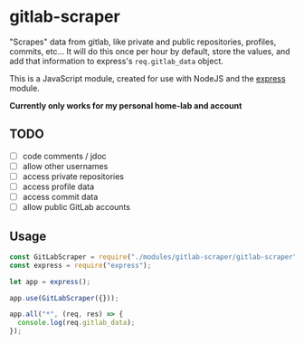 # gitlab-scraper

"Scrapes" data from gitlab, like private and public repositories, profiles, commits, etc... It will do this once per hour by default, store the values, and add that information to express's `req.gitlab_data` object.

This is a JavaScript module, created for use with NodeJS and the [express](https://github.com/expressjs/express) module.

**Currently only works for my personal home-lab and account**

## TODO
 - [ ] code comments / jdoc
 - [ ] allow other usernames
 - [ ] access private repositories
 - [ ] access profile data
 - [ ] access commit data
 - [ ] allow public GitLab accounts

## Usage
```js
const GitLabScraper = require("./modules/gitlab-scraper/gitlab-scraper");
const express = require("express");

let app = express();

app.use(GitLabScraper({}));

app.all("*", (req, res) => {
  console.log(req.gitlab_data);
});
```
